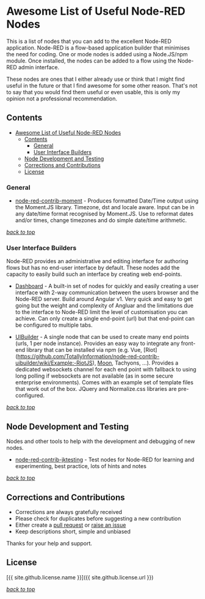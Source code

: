 # Awesome List of Useful Node-RED Nodes
This is a list of nodes that you can add to the excellent Node-RED application. 
Node-RED is a flow-based application builder that minimises the need for coding.
One or mode nodes is added using a Node.JS/npm module. Once installed, the nodes can be added to a flow using
the Node-RED admin interface.

These nodes are ones that I either already use or think that I might find useful in the future or that 
I find awesome for some other reason. That's not to say that you would find them useful or even usable, this is only my opinion not a 
professional recommendation.

## Contents
<!-- TOC -->

- [Awesome List of Useful Node-RED Nodes](#awesome-list-of-useful-node-red-nodes)
    - [Contents](#contents)
        - [General](#general)
        - [User Interface Builders](#user-interface-builders)
    - [Node Development and Testing](#node-development-and-testing)
    - [Corrections and Contributions](#corrections-and-contributions)
    - [License](#license)

<!-- /TOC -->

### General
- [node-red-contrib-moment](https://github.com/TotallyInformation/node-red-contrib-moment) - Produces formatted Date/Time output using the Moment.JS library. Timezone, dst and locale aware.
  Input can be in any date/time format recognised by Moment.JS. Use to reformat dates and/or times, change timezones and do simple date/time arithmetic.

_[back to top](#contents)_

### User Interface Builders
Node-RED provides an administrative and editing interface for authoring flows but has no end-user interface by default. These nodes add the capacity to easily
build such an interface by creating web end-points.

- [Dashboard](https://github.com/node-red/node-red-dashboard) - A built-in set of nodes for quickly and easily creating a user interface with 2-way communication 
  between the users browser and the Node-RED server. Build around Angular v1. Very quick and easy to get going but the weight and complexity of Angluar and the limitations due to the interface to Node-RED limit the level of customisation you can achieve. Can only create a single end-point (url) but that end-point can be configured to multiple tabs.

- [UIBuilder](https://github.com/TotallyInformation/node-red-contrib-uibuilder) - A single node that can be used to create many end points (urls, 1 per node instance). 
Provides an easy way to integrate any front-end library that can be installed via npm (e.g. Vue, [Riot] (https://github.com/TotallyInformation/node-red-contrib-uibuilder/wiki/Example:-RiotJS), [Moon](https://github.com/TotallyInformation/node-red-contrib-uibuilder/wiki/Example%3A-MoonJS), Tachyons, ...). Provides a dedicated websockets channel for each end point with fallback to using long polling if websockets are not available (as in some secure enterprise environments).
Comes with an example set of template files that work out of the box. JQuery and Normalize.css libraries are pre-configured.

_[back to top](#contents)_

## Node Development and Testing
Nodes and other tools to help with the development and debugging of new nodes.

- [node-red-contrib-jktesting](https://github.com/TotallyInformation/node-red-contrib-jktesting) - Test nodes for Node-RED for learning and experimenting, 
  best practice, lots of hints and notes

_[back to top](#contents)_

## Corrections and Contributions
- Corrections are always gratefully received
- Please check for duplicates before suggesting a new contribution
- Either create a [pull request](https://github.com/TotallyInformation/awesome-to-me/pulls) or [raise an issue](https://github.com/TotallyInformation/awesome-to-me/issues)
- Keep descriptions short, simple and unbiased

Thanks for your help and support.

## License
[{{ site.github.license.name }}]({{ site.github.license.url }})

_[back to top](#contents)_